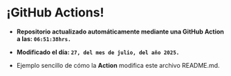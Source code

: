 # ¡GitHub Actions!
* **Repositorio actualizado automáticamente mediante una GitHub Action a las: `06:51:38hrs.`**
* **Modificado el día: `27, del mes de julio, del año 2025.`**

* Ejemplo sencillo de cómo la **Action** modifica este archivo README.md.
